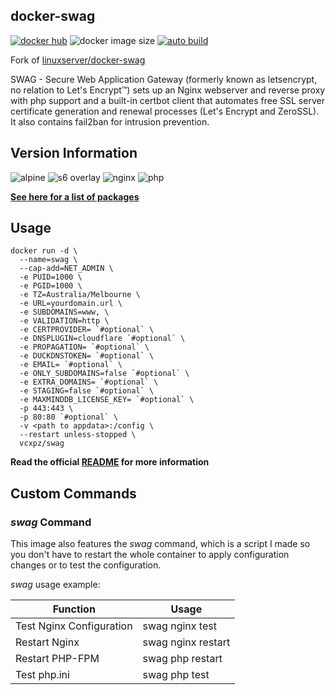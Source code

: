 ## docker-swag

[![docker hub](https://img.shields.io/badge/docker_hub-link-blue?style=for-the-badge&logo=docker)](https://hub.docker.com/r/vcxpz/swag) ![docker image size](https://img.shields.io/docker/image-size/vcxpz/swag?style=for-the-badge&logo=docker) [![auto build](https://img.shields.io/badge/docker_builds-automated-blue?style=for-the-badge&logo=docker?color=d1aa67)](https://github.com/hydazz/docker-swag/actions?query=workflow%3A"Auto+Builder+CI")

Fork of [linuxserver/docker-swag](https://github.com/linuxserver/docker-swag/)

SWAG - Secure Web Application Gateway (formerly known as letsencrypt, no relation to Let's Encrypt™) sets up an Nginx webserver and reverse proxy with php support and a built-in certbot client that automates free SSL server certificate generation and renewal processes (Let's Encrypt and ZeroSSL). It also contains fail2ban for intrusion prevention.

## Version Information

![alpine](https://img.shields.io/badge/alpine-edge-0D597F?style=for-the-badge&logo=alpine-linux) ![s6 overlay](https://img.shields.io/badge/s6_overlay-2.1.0.2-blue?style=for-the-badge) ![nginx](https://img.shields.io/badge/nginx-1.18.0-269539?style=for-the-badge&logo=nginx) ![php](https://img.shields.io/badge/php-7.4.14-777BB4?style=for-the-badge&logo=php)

**[See here for a list of packages](https://github.com/hydazz/docker-swag/blob/main/package_versions.txt)**

## Usage

    docker run -d \
      --name=swag \
      --cap-add=NET_ADMIN \
      -e PUID=1000 \
      -e PGID=1000 \
      -e TZ=Australia/Melbourne \
      -e URL=yourdomain.url \
      -e SUBDOMAINS=www, \
      -e VALIDATION=http \
      -e CERTPROVIDER= `#optional` \
      -e DNSPLUGIN=cloudflare `#optional` \
      -e PROPAGATION= `#optional` \
      -e DUCKDNSTOKEN= `#optional` \
      -e EMAIL= `#optional` \
      -e ONLY_SUBDOMAINS=false `#optional` \
      -e EXTRA_DOMAINS= `#optional` \
      -e STAGING=false `#optional` \
      -e MAXMINDDB_LICENSE_KEY= `#optional` \
      -p 443:443 \
      -p 80:80 `#optional` \
      -v <path to appdata>:/config \
      --restart unless-stopped \
      vcxpz/swag

**Read the official [README](https://github.com/linuxserver/docker-swag/) for more information**

## Custom Commands

### _swag_ Command

This image also features the _swag_ command, which is a script I made so you don't have to restart the whole container to apply configuration changes or to test the configuration.

_swag_ usage example:

| Function                 | Usage              |
| ------------------------ | ------------------ |
| Test Nginx Configuration | swag nginx test    |
| Restart Nginx            | swag nginx restart |
| Restart PHP-FPM          | swag php restart   |
| Test php.ini             | swag php test      |
